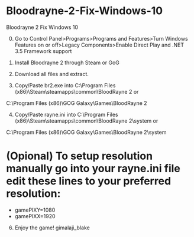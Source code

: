 # Bloodrayne-2-Fix-Windows-10
Bloodrayne 2 Fix Windows 10

0. Go to Control Panel>Programs>Programs and Features>Turn Windows Features on or off>Legacy Components>Enable 
Direct Play and .NET 3.5 Framework support
1. Install Bloodrayne 2 through Steam or GoG

2. Download all files and extract. 

3. Copy/Paste br2.exe into C:\Program Files (x86)\Steam\steamapps\common\BloodRayne 2 or 

C:\Program Files (x86)\GOG Galaxy\Games\BloodRayne 2

4. Copy/Paste rayne.ini into C:\Program Files (x86)\Steam\steamapps\common\BloodRayne 2\system or

C:\Program Files (x86)\GOG Galaxy\Games\BloodRayne 2\system 

# (Opional) To setup resolution manually go into your rayne.ini file edit these lines to your preferred resolution:
* gamePIXY=1080
* gamePIXX=1920

6. Enjoy the game!
gimalaji_blake
